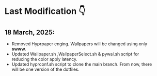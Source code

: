 # Last Modification 👇

## 18 March, 2025:

- Removed Hyprpaper enging. Wallpapers will be changed using only **swww**.
- Updated Wallpaper.sh ,WallpaperSelect.sh & pywal.sh script for reducing the color apply latency.
- Updated hyprconf.sh script to clone the main branch. From now, there will be one version of the dotfiles.
